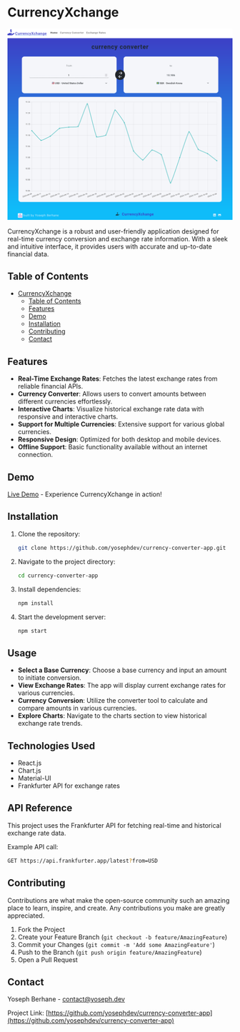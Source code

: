 # CurrencyXchange

![CurrencyXchange Logo](preview.png)

CurrencyXchange is a robust and user-friendly application designed for real-time currency conversion and exchange rate information. With a sleek and intuitive interface, it provides users with accurate and up-to-date financial data.

## Table of Contents

- [CurrencyXchange](#currencyxchange)
  - [Table of Contents](#table-of-contents)
  - [Features](#features)
  - [Demo](#demo)
  - [Installation](#installation)
  - [Contributing](#contributing)
  - [Contact](#contact)

## Features

- **Real-Time Exchange Rates**: Fetches the latest exchange rates from reliable financial APIs.
- **Currency Converter**: Allows users to convert amounts between different currencies effortlessly.
- **Interactive Charts**: Visualize historical exchange rate data with responsive and interactive charts.
- **Support for Multiple Currencies**: Extensive support for various global currencies.
- **Responsive Design**: Optimized for both desktop and mobile devices.
- **Offline Support**: Basic functionality available without an internet connection.

## Demo

[Live Demo](https://currency-x-change.netlify.app/) - Experience CurrencyXchange in action!

## Installation

1. Clone the repository:

   ```sh
   git clone https://github.com/yosephdev/currency-converter-app.git 

2. Navigate to the project directory:

   ```sh
   cd currency-converter-app

3. Install dependencies:

   ```sh
   npm install

4. Start the development server:

   ```sh
   npm start

## Usage

- **Select a Base Currency**: Choose a base currency and input an amount to initiate conversion.
- **View Exchange Rates**: The app will display current exchange rates for various currencies.
- **Currency Conversion**: Utilize the converter tool to calculate and compare amounts in various currencies.
- **Explore Charts**: Navigate to the charts section to view historical exchange rate trends.

## Technologies Used

- React.js
- Chart.js
- Material-UI
- Frankfurter API for exchange rates

## API Reference

This project uses the Frankfurter API for fetching real-time and historical exchange rate data.

Example API call:

```sh
GET https://api.frankfurter.app/latest?from=USD
```

## Contributing

Contributions are what make the open-source community such an amazing place to learn, inspire, and create. Any contributions you make are greatly appreciated.

1. Fork the Project
2. Create your Feature Branch (`git checkout -b feature/AmazingFeature`)
3. Commit your Changes (`git commit -m 'Add some AmazingFeature'`)
4. Push to the Branch (`git push origin feature/AmazingFeature`)
5. Open a Pull Request

## Contact

Yoseph Berhane - contact@yoseph.dev

Project Link: [https://github.com/yosephdev/currency-converter-app](https://github.com/yosephdev/currency-converter-app)
